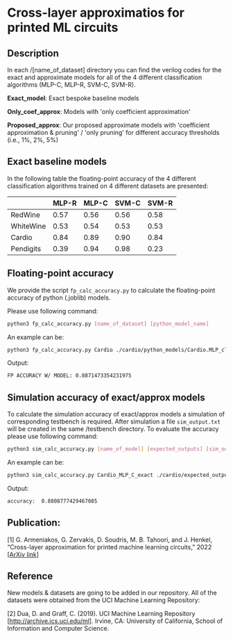 # Cross-layer approximatios for printed ML circuits


## Description
In each /[name_of_dataset] directory you can find the verilog codes for the exact and approximate models for all of the 4 different classification algorithms (MLP-C, MLP-R, SVM-C, SVM-R).

**Exact_model**: Exact bespoke baseline models 

**Only_coef_approx**: Models with 'only coefficient approximation'

**Proposed_approx**: Our proposed approximate models with 'coefficient approximation & pruning' / 'only pruning' for different accuracy thresholds (i.e., 1%, 2%, 5%)



## Exact baseline models
In the following table the floating-point accuracy of the 4 different classification algorithms trained on 4 different datasets are presented:

|            | MLP-R | MLP-C | SVM-C  | SVM-R  | 
|------------|----------|----------|------|------|
| RedWine    | 0.57     | 0.56     | 0.56 | 0.58 | 
| WhiteWine  | 0.53     | 0.54     | 0.53 | 0.53 |
| Cardio     | 0.84     | 0.89     | 0.90 | 0.84 | 
| Pendigits  | 0.39     | 0.94     |  0.98    |  0.23 | 


## Floating-point accuracy

We provide the script ``fp_calc_accuracy.py`` to calculate the floating-point accuracy of python (.joblib) models.

Please use following command:

```bash
python3 fp_calc_accuracy.py [name_of_dataset] [python_model_name]
``` 
An example can be: 

```bash
python3 fp_calc_accuracy.py Cardio ./cardio/python_models/Cardio.MLP_clf_nosearch.joblib
``` 
Output:
```bash
FP ACCURACY W/ MODEL: 0.8871473354231975
``` 

## Simulation accuracy of exact/approx models

To calculate the simulation accuracy of exact/approx models a simulation of corresponding testbench is required. After simulation a file ``sim_output.txt`` will be created in the same /testbench directory. To evaluate the accuracy please use following command:

```bash
python3 sim_calc_accuracy.py [name_of_model] [expected_outputs] [sim_outputs]
``` 
An example can be: 

```bash
python3 sim_calc_accuracy.py Cardio_MLP_C_exact ./cardio/expected_outputs.txt ./cardio/testbench/sim_outputs.txt
``` 
Output:
```bash
accuracy:  0.8808777429467085
``` 

## Publication:
[1] G. Armeniakos, G. Zervakis, D. Soudris, M. B. Tahoori, and J. Henkel, “Cross-layer approximation for printed machine learning circuits,” 2022
[[ArXiv link]](https://arxiv.org/abs/2203.05915)

## Reference
New models & datasets are going to be added in our repository. All of the datasets were obtained from the UCI Machine Learning Repository:

[2] Dua, D. and Graff, C. (2019). UCI Machine Learning Repository [http://archive.ics.uci.edu/ml]. Irvine, CA: University of California, School of Information and Computer Science.


